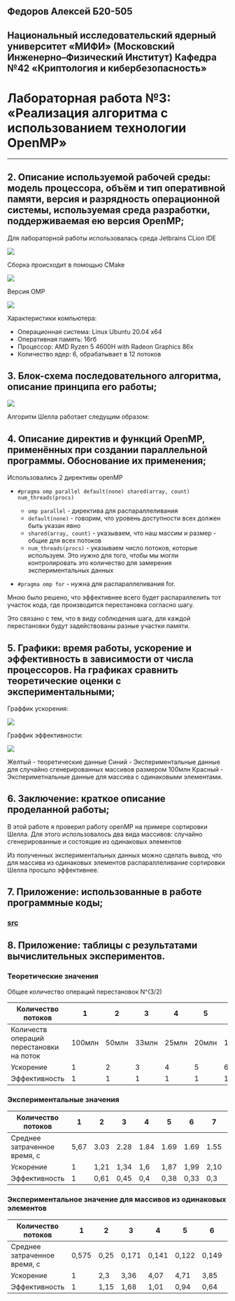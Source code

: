 ## Федоров Алексей Б20-505
## Национальный исследовательский ядерный университет «МИФИ» (Московский Инженерно–Физический Институт) Кафедра №42 «Криптология и кибербезопасность»

# Лабораторная работа №3: «Реализация алгоритма с использованием технологии OpenMP»

---

## 2. Описание используемой рабочей среды: модель процессора, объём и тип оперативной памяти, версия и разрядность операционной системы, используемая среда разработки, поддерживаемая ею версия OpenMP;

Для лабораторной работы использовалась среда Jetbrains CLion IDE

![](images/clion.png)

Сборка происходит в помощью CMake

![](images/CMakeLists.png)

Версия OMP

![](images/ompversion.png)

Характеристики компьютера:
- Операционная система: Linux Ubuntu 20.04 x64
- Оперативная память: 16гб
- Процессор: AMD Ryzen 5 4600H with Radeon Graphics 86x
- Количество ядер: 6, обрабатывает в 12 потоков

## 3. Блок-схема последовательного алгоритма, описание принципа его работы;

![](images/shell_sort.jpg)

Алгоритм Шелла работает следущим образом: 

## 4. Описание директив и функций OpenMP, применённых при создании параллельной программы. Обоснование их применения;

Использовались 2 директивы openMP

- `#pragma omp parallel default(none) shared(array, count) num_threads(procs)`
  - `omp parallel` - директива для распараллеливания
  - `default(none)` - говорим, что уровень доступности всех должен быть указан явно
  - `shared(array, count)` - указываем, что наш массим и размер - общие для всех потоков
  - `num_threads(procs)` - указываем число потоков, которые используем. Это нужно для того, чтобы мы могли контролировать это количество для замерения экспериментальных данных

- `#pragma omp for` - нужна для распараллеливания for.

Мною было решено, что эффективнее всего будет распараллелить тот участок кода, где производится перестановка согласно шагу.

Это связано с тем, что в виду соблюдения шага, для каждой перестановки будут задействованы разные участки памяти.

## 5. Графики: время работы, ускорение и эффективность в зависимости от числа процессоров. На графиках сравнить теоретические оценки с экспериментальными;

Граффик ускорения:

![](images/velocity.png)

Граффик эффективности:

![](images/efficiency.png)

Желтый - теоретические данные
Синий - Экспериментальные данные для случайно сгенерированных массивов размером 100млн
Красный - Экспериметнальные данные для массива с одинаковыми элементами.

## 6. Заключение: краткое описание проделанной работы;

В этой работе я проверил работу openMP на примере сортировки Шелла. Для этого использовалось два вида массивов: случайно сгенерированные и состоящие из одинаковых элементов

Из полученных экспериментальных данных можно сделать вывод, что для массива из одинаковых элементов распараллеливание сортировки Шелла просшло эффективнее.

## 7. Приложение: использованные в работе программные коды;

### [src](https://github.com/ullibniss/parallel-programming-22-23/tree/master/lab3)

## 8. Приложение: таблицы с результатами вычислительных экспериментов.

### Теоретические значения

Общее количество операций перестановок N^(3/2)

Количество потоков | 1      | 2     | 3     | 4     | 5     | 6       | 7       | 8       | 9       | 10    | 11     |12
---|--------|-------|-------|-------|-------|---------|---------|---------|---------|-------|--------| ---
Количеств операций перестановки на поток | 100млн | 50млн | 33млн | 25млн | 20млн | 1б,6млн | 14,2млн | 12,5млн | 11,1млн | 10млн | 9,1млн | 8,3млн
Ускорение | 1      | 2     | 3     | 4     | 5     | 6       | 7       | 8       | 9       | 10    | 11     | 12
Эффективность | 1      | 1     | 1     | 1     | 1     | 1       | 1       | 1       | 1       | 1     | 1      | 1

### Экспериментальные значения

Количество потоков | 1    | 2    | 3    | 4    | 5    | 6    | 7    | 8    | 9    | 10   | 11   |12
---|------|------|------|------|------|------|------|------|------|------|------| ---
Среднее затраченное время, с | 5,67 | 3.03 | 2.28 | 1.84 | 1.69 | 1.69 | 1.55 | 1.4  | 1.27 | 1.19 | 1.28 | 1.30
Ускорение | 1    | 1,21 | 1,34 | 1,6  | 1,87 | 1,99 | 2,10 | 2,49 | 2,54 | 2,64 | 2,47 | 2,43
Эффективность | 1    | 0,61 | 0,45 | 0,4  | 0,38 | 0,33 | 0,3  | 0,31 | 0,28 | 0,26 | 0,23 | 0,2

### Экспериментальное значение для массивов из одинаковых элементов

Количество потоков | 1     | 2    | 3    | 4    | 5    | 6    | 7    | 8    | 9    | 10   | 11   |12
---|-------|------|------|------|------|------|------|------|------|------|------| ---
Среднее затраченное время, с | 0,575 | 0,25 | 0,171 | 0,141 | 0,122 | 0,149 | 0,141 | 0,140  | 0,118 | 0,119 | 0,114 | 0,102
Ускорение | 1     | 2,3  | 3,36 | 4,07 | 4,71 | 3,85 | 4,07 | 4,10 | 4,87 | 4,83 | 5,04 | 5,64
Эффективность | 1     | 1,15 | 1,68 | 1,01  | 0,94 | 0,64 | 0,58 | 0,51 | 0,54 | 0,48 | 0,46 | 0,47
